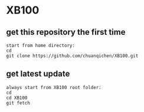 # XB100

## get this repository the first time
```
start from home directory: 
cd 
git clone https://github.com/chuanqichen/XB100.git
```

## get latest update 
```
always start from XB100 root folder: 
cd
cd XB100
git fetch 
```
